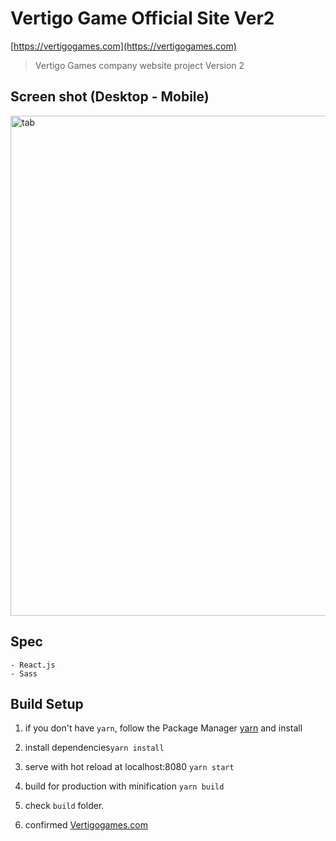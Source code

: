 # Vertigo Game Official Site Ver2
[https://vertigogames.com](https://vertigogames.com)
> Vertigo Games company website project Version 2

## Screen shot (Desktop - Mobile)
<div>
<img width="800" alt="tab" src="https://user-images.githubusercontent.com/11290676/93526717-b2906800-f8ec-11ea-8ac6-c3f965017ef8.jpg">
</div>

## Spec
```
- React.js
- Sass
```


## Build Setup
1. if you don't have ```yarn```, follow the Package Manager [yarn](https://yarnpkg.com/getting-started/install) and install

2. install dependencies```yarn install``` 
  
3. serve with hot reload at localhost:8080 ```yarn start``` 
  
4. build for production with minification ```yarn build``` 
  
5. check ```build``` folder.
  
6. confirmed [Vertigogames.com](vertigogames.com)

